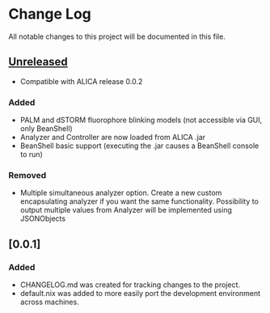 # Change Log
All notable changes to this project will be documented in this file.

## [Unreleased]
- Compatible with ALICA release 0.0.2

### Added
- PALM and dSTORM fluorophore blinking models (not accessible via GUI, only BeanShell)
- Analyzer and Controller are now loaded from ALICA .jar
- BeanShell basic support (executing the .jar causes a BeanShell console to run)

### Removed
- Multiple simultaneous analyzer option. Create a new custom encapsulating analyzer
  if you want the same functionality. Possibility to output multiple values from
  Analyzer will be implemented using JSONObjects


## [0.0.1]
### Added
- CHANGELOG.md was created for tracking changes to the project.
- default.nix was added to more easily port the development
  environment across machines.

[Unreleased]: https://github.com/MStefko/STEADIER-SAILOR/compare/0.0.1...HEAD
